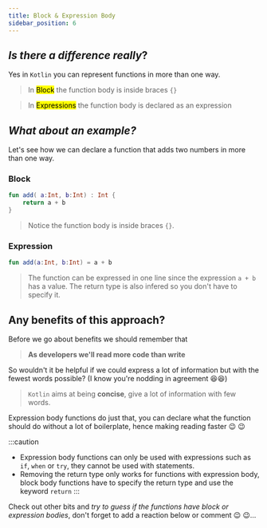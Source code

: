 ```yaml
---
title: Block & Expression Body
sidebar_position: 6
---
```

## _Is there a difference really_?
Yes in `Kotlin` you can represent functions in more than one way. 

> In <mark> Block</mark> the function body is inside braces `{}`

> In <mark> Expressions</mark> the function body is declared as an expression

## _What about an example?_
Let's see how we can declare a function that adds two numbers in more than one way. 

### Block
```kotlin
fun add( a:Int, b:Int) : Int {
    return a + b
}
```

> Notice the function body is inside braces `{}`.

### Expression
```kotlin
fun add(a:Int, b:Int) = a + b
```
> The function can be expressed in one line since the expression `a + b` has a value. The return type is also infered so you don't have to specify it.
>

## Any benefits of this approach?
Before we go about benefits we should remember that

> **As developers we'll read more code than write**

So wouldn't it be helpful if we could express a lot of information but with the fewest words possible? (I know you're nodding in agreement 😆😆) 

> `Kotlin` aims at being **concise**, give a lot of information with few words.

Expression body functions do just that, you can declare what the function should do without a lot of boilerplate, hence making reading faster :wink: :wink:


:::caution
- Expression body functions can only be used with expressions such as `if`, `when` or `try`, they cannot be used with statements.
- Removing the return type only works for functions with expression body, block body functions have to specify the return type and use the keyword `return`
:::

Check out other bits and _try to guess if the functions have block or expression bodies_, don't forget to add a reaction below or comment :wink: :wink:...
